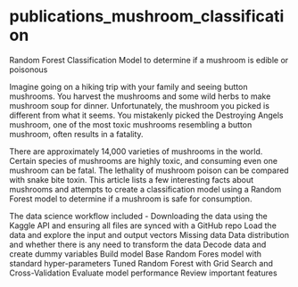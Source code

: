 # publications_mushroom_classification
Random Forest Classification Model to determine if a mushroom is edible or poisonous

Imagine going on a hiking trip with your family and seeing button mushrooms. You harvest the mushrooms and some wild herbs to make mushroom soup for dinner. Unfortunately, the mushroom you picked is different from what it seems.  You mistakenly picked the Destroying Angels mushroom, one of the most toxic mushrooms resembling a button mushroom, often results in a fatality.

There are approximately 14,000 varieties of mushrooms in the world. Certain species of mushrooms are highly toxic, and consuming even one mushroom can be fatal. The lethality of mushroom poison can be compared with snake bite toxin. This article lists a few interesting facts about mushrooms and attempts to create a classification model using a Random Forest model to determine if a mushroom is safe for consumption.


The data science workflow included -
Downloading the data using the Kaggle API and ensuring all files are synced with a GitHub repo
Load the data and explore the input and output vectors
Missing data
Data distribution and whether there is any need to transform the data
Decode data and create dummy variables
Build model
Base Random Fores model with standard hyper-parameters
Tuned Random Forest with Grid Search and Cross-Validation
 Evaluate model performance
Review important features
